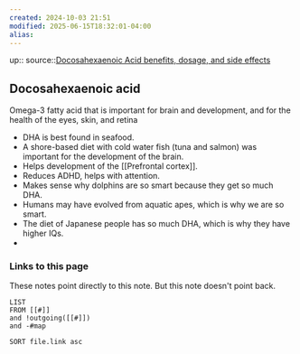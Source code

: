 ```yaml
---
created: 2024-10-03 21:51
modified: 2025-06-15T18:32:01-04:00
alias:
---
```

up::
source::[Docosahexaenoic Acid benefits, dosage, and side effects](https://examine.com/supplements/docosahexaenoic-acid/)
## Docosahexaenoic acid

Omega-3 fatty acid that is important for brain and development, and for the health of the eyes, skin, and retina


- DHA is best found in seafood.
- A shore-based diet with cold water fish (tuna and salmon) was important for the development of the brain.
- Helps development of the [[Prefrontal cortex]].
- Reduces ADHD, helps with attention.
- Makes sense why dolphins are so smart because they get so much DHA.
- Humans may have evolved from aquatic apes, which is why we are so smart.
- The diet of Japanese people has so much DHA, which is why they have higher IQs.
-
### Links to this page
These notes point directly to this note. But this note doesn't point back.
```dataview
LIST
FROM [[#]]
and !outgoing([[#]])
and -#map

SORT file.link asc
```
